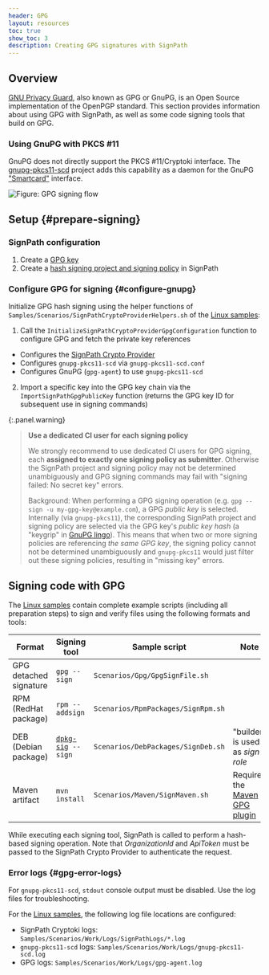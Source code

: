 ```yaml
---
header: GPG
layout: resources
toc: true
show_toc: 3
description: Creating GPG signatures with SignPath
---
```


## Overview

[GNU Privacy Guard](https://gnupg.org/), also known as GPG or GnuPG, is an Open Source implementation of the OpenPGP standard. This section provides information about using GPG with SignPath, as well as some code signing tools that build on GPG.

### Using GnuPG with PKCS #11

GnuPG does not directly support the PKCS #11/Cryptoki interface. The [gnupg-pkcs11-scd](https://github.com/alonbl/gnupg-pkcs11-scd/) project adds this capability as a daemon for the GnuPG ["Smartcard"](https://wiki.gnupg.org/SmartCard) interface.

![Figure: GPG signing flow](/assets/img/resources/documentation/crypto-providers/gpg-signing-flow.svg)

## Setup {#prepare-signing}

### SignPath configuration

1. Create a [GPG key](/documentation/managing-certificates)
2. Create a [hash signing project and signing policy](/documentation/crypto-providers/#signpath-project-configuration) in SignPath

### Configure GPG for signing {#configure-gnupg}

Initialize GPG hash signing using the helper functions of `Samples/Scenarios/SignPathCryptoProviderHelpers.sh` of the [Linux samples]:

1. Call the `InitializeSignPathCryptoProviderGpgConfiguration` function to configure GPG and fetch the private key references
  * Configures the [SignPath Crypto Provider](/documentation/crypto-providers#crypto-provider-configuration)
  * Configures `gnupg-pkcs11-scd` via `gnupg-pkcs11-scd.conf`
  * Configures GnuPG (`gpg-agent`) to use `gnupg-pkcs11-scd`
2. Import a specific key into the GPG key chain via the `ImportSignPathGpgPublicKey` function (returns the GPG key ID for subsequent use in signing commands)

{:.panel.warning}
> **Use a dedicated CI user for each signing policy**
>
> We strongly recommend to use dedicated CI users for GPG signing, each **assigned to exactly one signing policy as submitter**. Otherwise the SignPath project and signing policy may not be determined unambiguously and GPG signing commands may fail with "signing failed: No secret key" errors.
>
> Background: When performing a GPG signing operation (e.g. `gpg --sign -u my-gpg-key@example.com`), a GPG _public key_ is selected. Internally (via `gnupg-pkcs11`), the corresponding SignPath project and signing policy are selected via the GPG key's _public key hash_ (a "keygrip" in [GnuPG lingo](https://www.gnupg.org/documentation/manuals/gnupg/Glossary.html)). This means that when two or more signing policies are referencing _the same GPG key_, the signing policy cannot not be determined unambiguously and `gnupg-pkcs11` would just filter out these signing policies, resulting in "missing key" errors.

## Signing code with GPG

The [Linux samples] contain complete example scripts (including all preparation steps) to sign and verify files using the following formats and tools:

| Format                  | Signing tool           | Sample script                        | Note
|-------------------------|------------------------|--------------------------------------|---------
| GPG detached signature  | `gpg --sign`           | `Scenarios/Gpg/GpgSignFile.sh`     
| RPM (RedHat package)    | `rpm --addsign   `     | `Scenarios/RpmPackages/SignRpm.sh`  
| DEB (Debian package)    | [`dpkg-sig`]` --sign`  | `Scenarios/DebPackages/SignDeb.sh`   | "builder" is used as _sign role_
| Maven artifact          | `mvn install`          | `Scenarios/Maven/SignMaven.sh`       | Requires the [Maven GPG plugin]

While executing each signing tool, SignPath is called to perform a hash-based signing operation. Note that _OrganizationId_ and _ApiToken_ must be passed to the SignPath Crypto Provider to authenticate the request.

### Error logs {#gpg-error-logs}

For `gnupg-pkcs11-scd`, `stdout` console output must be disabled. Use the log files for troubleshooting.

For the [Linux samples], the following log file locations are configured:

* SignPath Cryptoki logs: `Samples/Scenarios/Work/Logs/SignPathLogs/*.log`
* `gnupg-pkcs11-scd` logs: `Samples/Scenarios/Work/Logs/gnupg-pkcs11-scd.log`
* GPG logs: `Samples/Scenarios/Work/Logs/gpg-agent.log`

[Linux samples]: /documentation/crypto-providers#linux-docker-samples
[`dpkg-sig`]: https://manpages.debian.org/bullseye/dpkg-sig/dpkg-sig.1.en.html
[Maven GPG plugin]: https://maven.apache.org/plugins/maven-gpg-plugin/